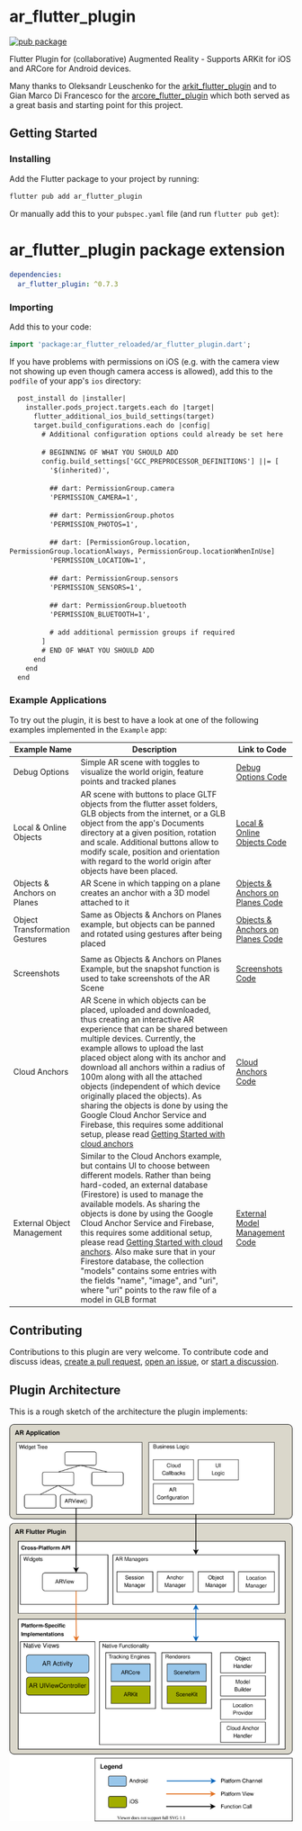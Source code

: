 # ar_flutter_plugin
[![pub package](https://img.shields.io/pub/v/ar_flutter_reloaded.svg)](https://pub.dev/packages/ar_flutter_reloaded)

Flutter Plugin for (collaborative) Augmented Reality - Supports ARKit for iOS and ARCore for Android devices.

Many thanks to Oleksandr Leuschenko for the [arkit_flutter_plugin](https://github.com/olexale/arkit_flutter_plugin) and to Gian Marco Di Francesco for the [arcore_flutter_plugin](https://github.com/giandifra/arcore_flutter_plugin) which both served as a great basis and starting point for this project.

## Getting Started

### Installing

Add the Flutter package to your project by running:

```bash
flutter pub add ar_flutter_plugin
```

Or manually add this to your `pubspec.yaml` file (and run `flutter pub get`):
# ar_flutter_plugin package extension

```yaml
dependencies:
  ar_flutter_plugin: ^0.7.3
```

### Importing

Add this to your code:

```dart
import 'package:ar_flutter_reloaded/ar_flutter_plugin.dart';
```

If you have problems with permissions on iOS (e.g. with the camera view not showing up even though camera access is allowed), add this to the ```podfile``` of your app's ```ios``` directory:

```pod
  post_install do |installer|
    installer.pods_project.targets.each do |target|
      flutter_additional_ios_build_settings(target)
      target.build_configurations.each do |config|
        # Additional configuration options could already be set here

        # BEGINNING OF WHAT YOU SHOULD ADD
        config.build_settings['GCC_PREPROCESSOR_DEFINITIONS'] ||= [
          '$(inherited)',

          ## dart: PermissionGroup.camera
          'PERMISSION_CAMERA=1',

          ## dart: PermissionGroup.photos
          'PERMISSION_PHOTOS=1',

          ## dart: [PermissionGroup.location, PermissionGroup.locationAlways, PermissionGroup.locationWhenInUse]
          'PERMISSION_LOCATION=1',

          ## dart: PermissionGroup.sensors
          'PERMISSION_SENSORS=1',

          ## dart: PermissionGroup.bluetooth
          'PERMISSION_BLUETOOTH=1',

          # add additional permission groups if required
        ]
        # END OF WHAT YOU SHOULD ADD
      end
    end
  end
```


### Example Applications

To try out the plugin, it is best to have a look at one of the following examples implemented in the `Example` app:


| Example Name                   | Description                                                                                                                                                                                                                                                                                                                                                                                                                                                                                                                                                                                              | Link to Code                                                                                                                                         |
| ------------------------------ | -------------------------------------------------------------------------------------------------------------------------------------------------------------------------------------------------------------------------------------------------------------------------------------------------------------------------------------------------------------------------------------------------------------------------------------------------------------------------------------------------------------------------------------------------------------------------------------------------------- | ---------------------------------------------------------------------------------------------------------------------------------------------------- |
| Debug Options                  | Simple AR scene with toggles to visualize the world origin, feature points and tracked planes                                                                                                                                                                                                                                                                                                                                                                                                                                                                                                            | [Debug Options Code](https://github.com/CariusLars/ar_flutter_plugin/blob/main/example/lib/examples/debugoptionsexample.dart)                        |
| Local & Online Objects          | AR scene with buttons to place GLTF objects from the flutter asset folders, GLB objects from the internet, or a GLB object from the app's Documents directory at a given position, rotation and scale. Additional buttons allow to modify scale, position and orientation with regard to the world origin after objects have been placed.                                                                                                                                                                                                                                                                | [Local & Online Objects Code](https://github.com/CariusLars/ar_flutter_plugin/blob/main/example/lib/examples/localandwebobjectsexample.dart)         |
| Objects & Anchors on Planes    | AR Scene in which tapping on a plane creates an anchor with a 3D model attached to it                                                                                                                                                                                                                                                                                                                                                                                                                                                                                                                    | [Objects & Anchors on Planes Code](https://github.com/CariusLars/ar_flutter_plugin/blob/main/example/lib/examples/objectgesturesexample.dart)        |
| Object Transformation Gestures | Same as Objects & Anchors on Planes example, but objects can be panned and rotated using gestures after being placed                                                                                                                                                                                                                                                                                                                                                                                                                                                                                     | [Objects & Anchors on Planes Code](https://github.com/CariusLars/ar_flutter_plugin/blob/main/example/lib/examples/objectsonplanesexample.dart)       |
|                                |
| Screenshots                    | Same as Objects & Anchors on Planes Example, but the snapshot function is used to take screenshots of the AR Scene                                                                                                                                                                                                                                                                                                                                                                                                                                                                                       | [Screenshots Code](https://github.com/CariusLars/ar_flutter_plugin/blob/main/example/lib/examples/screenshotexample.dart)                            |
| Cloud Anchors                  | AR Scene in which objects can be placed, uploaded and downloaded, thus creating an interactive AR experience that can be shared between multiple devices. Currently, the example allows to upload the last placed object along with its anchor and download all anchors within a radius of 100m along with all the attached objects (independent of which device originally placed the objects). As sharing the objects is done by using the Google Cloud Anchor Service and Firebase, this requires some additional setup, please read [Getting Started with cloud anchors](cloudAnchorSetup.md)        | [Cloud Anchors Code](https://github.com/CariusLars/ar_flutter_plugin/blob/main/example/lib/examples/cloudanchorexample.dart)                         |
| External Object Management     | Similar to the Cloud Anchors example, but contains UI to choose between different models. Rather than being hard-coded, an external database (Firestore) is used to manage the available models. As sharing the objects is done by using the Google Cloud Anchor Service and Firebase, this requires some additional setup, please read [Getting Started with cloud anchors](cloudAnchorSetup.md). Also make sure that in your Firestore database, the collection "models" contains some entries with the fields "name", "image", and "uri", where "uri" points to the raw file of a model in GLB format | [External Model Management Code](https://github.com/CariusLars/ar_flutter_plugin/blob/main/example/lib/examples/externalmodelmanagementexample.dart) |

## Contributing

Contributions to this plugin are very welcome. To contribute code and discuss ideas, [create a pull request](https://github.com/CariusLars/ar_flutter_plugin/compare), [open an issue](https://github.com/CariusLars/ar_flutter_plugin/issues/new), or [start a discussion](https://github.com/CariusLars/ar_flutter_plugin/discussions).

## Plugin Architecture

This is a rough sketch of the architecture the plugin implements:

![ar_plugin_architecture](./AR_Plugin_Architecture_highlevel.svg)

